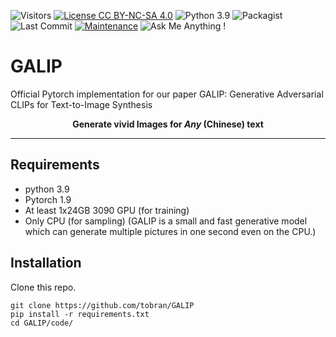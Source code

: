 ![Visitors](https://visitor-badge.glitch.me/badge?page_id=tobran/GALIP) 
[![License CC BY-NC-SA 4.0](https://img.shields.io/badge/license-CC4.0-blue.svg)](https://github.com/tobran/GALIP/blob/master/LICENSE.md)
![Python 3.9](https://img.shields.io/badge/python-3.8-green.svg)
![Packagist](https://img.shields.io/badge/Pytorch-1.9.0-red.svg)
![Last Commit](https://img.shields.io/github/last-commit/tobran/GALIP)
[![Maintenance](https://img.shields.io/badge/Maintained%3F-yes-blue.svg)]((https://github.com/tobran/GALIP/graphs/commit-activity))
![Ask Me Anything !](https://img.shields.io/badge/Ask%20me-anything-1abc9c.svg)
# GALIP

Official Pytorch implementation for our paper GALIP: Generative Adversarial CLIPs for Text-to-Image Synthesis


<p align="center">
<b>Generate vivid Images for <i>Any</i> (Chinese) text</b>
</p>

---
## Requirements
- python 3.9
- Pytorch 1.9
- At least 1x24GB 3090 GPU (for training)
- Only CPU (for sampling) (GALIP is a small and fast generative model which can generate multiple pictures in one second even on the CPU.)
## Installation

Clone this repo.
```
git clone https://github.com/tobran/GALIP
pip install -r requirements.txt
cd GALIP/code/
```



